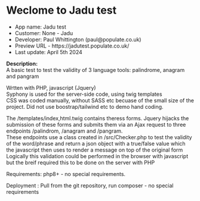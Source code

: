 <h1>Weclome to Jadu test</h1> 
<ul>
<li>App name: Jadu test</li>
<li>Customer: None - Jadu</li>
<li>Developer: Paul Whittington (paul@populate.co.uk)</li>
<li>Preview URL - https://jadutest.populate.co.uk/</li>
<li>Last update: April 5th 2024</li>
</ul>
<p>
<b>Description:</b><br>
A basic test to test the validity of 3 language tools: palindrome, anagram and pangram<br>
</p>
<p>
Wrtten with PHP, javascript (Jquery)<br>
Syphony is used for the server-side code, using twig templates<br>
CSS was coded manually, without SASS etc becuase of the small size of the project.
Did not use boostrap/tailwind etc to demo hand coding.
</p>
<p>
The /templates/index,html.twig contains theress forms. Jquery hijacks the submission of these forms and submits them via an Ajax request to three endpoints /palindrom, /anagram and /pangram.<br>
These endpoints use a class created in /src/Checker.php to test the validity of the word/phrase and return a json object with a true/false value which the javascript then uses to render a message on top of the original form
Logically this validation could be performed in the browser with javascript but the breif required this to be done on the server with PHP
</p>
<p>
Requirements: php8+ - no special requirements.
</p>
<p>
Deployment : Pull from the git repository, run composer - no special requirements
</p>




